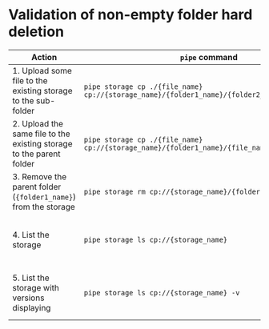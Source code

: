 # Validation of non-empty folder hard deletion

| Action | `pipe` command | Expected result |
|---|---|---|
| 1. Upload some file to the existing storage to the sub-folder | `pipe storage cp ./{file_name} cp://{storage_name}/{folder1_name}/{folder2_name}/{file_name}` |  |
| 2. Upload the same file to the existing storage to the parent folder | `pipe storage cp ./{file_name} cp://{storage_name}/{folder1_name}/{file_name}` |  |
| 3. Remove the parent folder (`{folder1_name}`) from the storage | `pipe storage rm cp://{storage_name}/{folder1_name} -r -d -y` |  |
| 4. List the storage | `pipe storage ls cp://{storage_name}` | The folder removed at step 3 (`{folder1_name}`) isn't displayed |
| 5. List the storage with versions displaying | `pipe storage ls cp://{storage_name} -v` | The folder removed at step 3 (`{folder1_name}`) isn't displayed |

